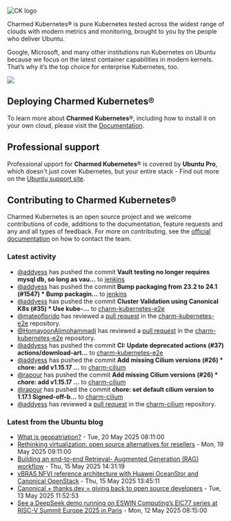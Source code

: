 ![CK logo](https://assets.ubuntu.com/v1/451d4cf4-Charmed+Kubernetes_RGB_onWhite_2022.svg)

Charmed Kubernetes® is pure Kubernetes tested across the widest range of clouds with modern metrics and monitoring, brought to you by the people who deliver Ubuntu.

Google, Microsoft, and many other institutions run Kubernetes on Ubuntu because we focus on the latest container capabilities in modern kernels. That’s why it’s the top choice for enterprise Kubernetes, too.

![](https://assets.ubuntu.com/v1/843c77b6-juju-at-a-glace.svg)

## Deploying Charmed Kubernetes®

To learn more about **Charmed Kubernetes**®, including how to install it on your own cloud, please visit the [Documentation][docs].

## Professional support

Professional upport for **Charmed Kubernetes**® is covered by **Ubuntu Pro**, which doesn't just cover Kubernetes, but your entire stack - Find out more on the [Ubuntu support site](https://ubuntu.com/support).

## Contributing to Charmed Kubernetes®

Charmed Kubernetes is an open source project and we welcome contributions of code, additions to the documentation, feature requests and any and all types of feedback. For more on contributing, see the [official documentation][get-in-touch] on how to contact the team.

<!-- LINKS -->
[docs]: https://ubuntu.com/kubernetes/docs
[get-in-touch]: https://ubuntu.com/kubernetes/docs/get-in-touch

### Latest activity

<!-- activity starts -->
 - [@addyess](https://github.com/addyess) has pushed the commit **Vault testing no longer requires mysql db, so long as vau...** to [jenkins](https://github.com/charmed-kubernetes/jenkins)
 - [@addyess](https://github.com/addyess) has pushed the commit **Bump packaging from 23.2 to 24.1 (#1547)  * Bump packagin...** to [jenkins](https://github.com/charmed-kubernetes/jenkins)
 - [@addyess](https://github.com/addyess) has pushed the commit **Cluster Validation using Canonical K8s (#35)  * Use kube-...** to [charm-kubernetes-e2e](https://github.com/charmed-kubernetes/charm-kubernetes-e2e)
 - [@mateoflorido](https://github.com/mateoflorido) has reviewed a [pull request](https://github.com/charmed-kubernetes/charm-kubernetes-e2e/pull/35) in the [charm-kubernetes-e2e](https://github.com/charmed-kubernetes/charm-kubernetes-e2e) repository.
 - [@HomayoonAlimohammadi](https://github.com/HomayoonAlimohammadi) has reviewed a [pull request](https://github.com/charmed-kubernetes/charm-kubernetes-e2e/pull/35) in the [charm-kubernetes-e2e](https://github.com/charmed-kubernetes/charm-kubernetes-e2e) repository.
 - [@addyess](https://github.com/addyess) has pushed the commit **CI: Update deprecated actions (#37)  actions/download-art...** to [charm-kubernetes-e2e](https://github.com/charmed-kubernetes/charm-kubernetes-e2e)
 - [@addyess](https://github.com/addyess) has pushed the commit **Add missing Cilium versions (#26)  * chore: add v1.15.17 ...** to [charm-cilium](https://github.com/charmed-kubernetes/charm-cilium)
 - [@rapour](https://github.com/rapour) has pushed the commit **Add missing Cilium versions (#26)  * chore: add v1.15.17 ...** to [charm-cilium](https://github.com/charmed-kubernetes/charm-cilium)
 - [@rapour](https://github.com/rapour) has pushed the commit **chore: set default cilium version to 1.17.1  Signed-off-b...** to [charm-cilium](https://github.com/charmed-kubernetes/charm-cilium)
 - [@addyess](https://github.com/addyess) has reviewed a [pull request](https://github.com/charmed-kubernetes/charm-cilium/pull/26) in the [charm-cilium](https://github.com/charmed-kubernetes/charm-cilium) repository.
<!-- activity ends -->

<!-- roadmap starts -->

<!-- roadmap ends -->

### Latest from the Ubuntu blog

<!-- blog starts -->
* [What is geopatriation?](https://ubuntu.com//blog/what-is-geopatriation) - Tue, 20 May 2025 08:11:00 
* [Rethinking virtualization: open source alternatives for resellers](https://ubuntu.com//blog/virtualization-alternatives-guide) - Mon, 19 May 2025 09:11:00 
* [Building an end-to-end Retrieval- Augmented Generation (RAG) workflow](https://ubuntu.com//blog/rag-workflow-explained) - Thu, 15 May 2025 14:31:19 
* [vBRAS NFVI reference architecture with Huawei OceanStor and Canonical OpenStack](https://ubuntu.com//blog/telco-nfvi-vbras-huawei-oceanstor-canonical-openstack) - Thu, 15 May 2025 13:45:11 
* [Canonical + thanks.dev = giving back to open source developers](https://ubuntu.com//blog/canonical-thanks-dev-giving-back-to-open-source-developers) - Tue, 13 May 2025 11:52:53 
* [See a DeepSeek demo running on ESWIN Computing’s EIC77 series at RISC-V Summit Europe 2025 in Paris](https://ubuntu.com//blog/deepseek-demo-running-on-eswin-computings-eic77-series-at-risc-v-summit-europe-2025) - Mon, 12 May 2025 08:15:00 
<!-- blog ends -->
